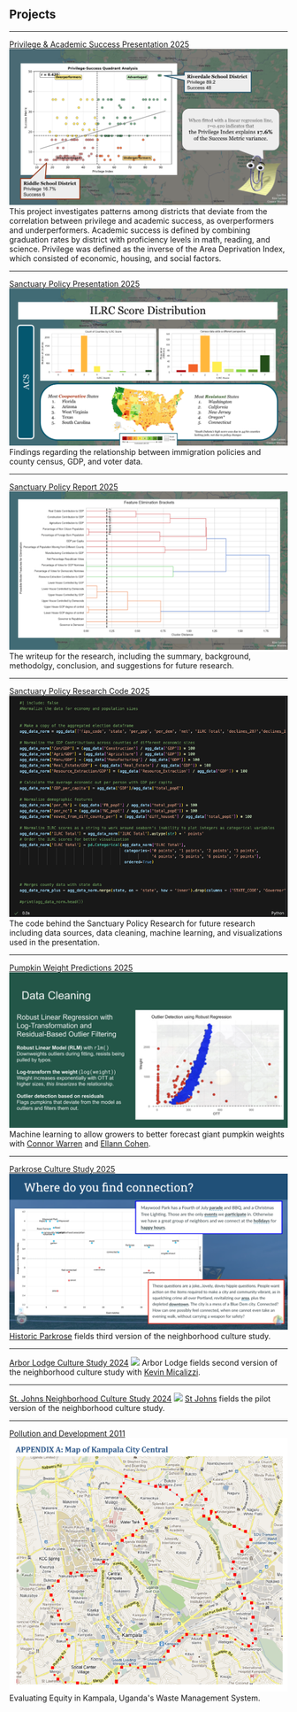 ## Projects
---

[Privilege & Academic Success Presentation 2025](/pdf/AcademicSuccess_Priv_Outliers.pdf)
<img src="images/PrivQuads.png?raw=true"/>
This project investigates patterns among districts that deviate from the correlation between privilege and academic success, as overperformers and underperformers. Academic success is defined by combining graduation rates by district with proficiency levels in math, reading, and science. Privilege was defined as the inverse of the Area Deprivation Index, which consisted of economic, housing, and social factors. 

---

[Sanctuary Policy Presentation 2025](/pdf/ILRC_2025.pdf)
<img src="images/SanctuaryPlaceholder.png?raw=true"/>
Findings regarding the relationship between immigration policies and county census, GDP, and voter data. 

---

[Sanctuary Policy Report 2025](https://wu-msds-capstones.github.io/immigration-policy-research/)
<img src="images/ILRC_features.png?raw=true"/>
The writeup for the research, including the summary, background, methodolgy, conclusion, and suggestions for future research. 


---
[Sanctuary Policy Research Code 2025](pages/Policy_Draft.html)
<img src="images/ScaryPython.png?raw=true"/>
The code behind the Sanctuary Policy Research for future research including data sources, data cleaning, machine learning, and visualizations used in the presentation. 

---

[Pumpkin Weight Predictions 2025](/pdf/Pumpkins.pdf)
<img src="images/Pumpkins.png?raw=true"/>
Machine learning to allow growers to better forecast giant pumpkin weights with [Connor Warren](https://github.com/MarcusApollo7) and [Ellann Cohen](https://www.linkedin.com/in/ellann/).

---

[Parkrose Culture Study 2025](/pdf/Parkrose_2025_Deck.pdf)
<img src="images/parkrose_thumb.png?raw=true"/>
[Historic Parkrose](https://historicparkrose.com/en/2025survey) fields third version of the neighborhood culture study. 

---

[Arbor Lodge Culture Study 2024](/pdf/ALNA.pdf)
<img src="images/ALNA_thumb.png?raw=true"/>
Arbor Lodge fields second version of the neighborhood culture study with [Kevin Micalizzi](https://youtu.be/NvHWf96TWrQ). 


---
[St. Johns Neighborhood Culture Study 2024](/pdf/SJNA_2024_April.pdf)
<img src="images/SJNA_thumb.png?raw=true"/>
[St Johns](https://www.stjohnspdx.org/get-involved/survey) fields the pilot version of the neighborhood culture study. 

---
[Pollution and Development 2011](/pdf/LarsonISP.pdf)
<img src="images/Uganda.png?raw=true"/>
Evaluating Equity in Kampala, Uganda's Waste Management System. 
